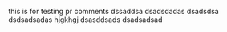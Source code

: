 this is for testing pr comments
dssaddsa
dsadsdadas
dsadsdsa
dsdsadsadas
hjgkhgj
dsasddsads
dsadsadsad
